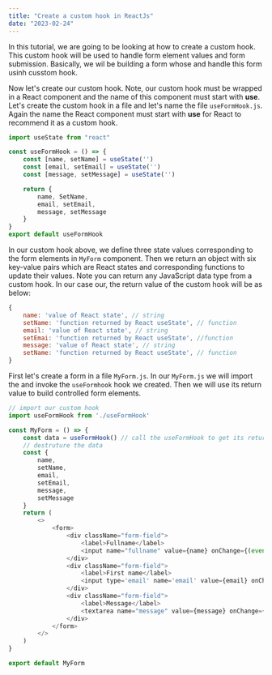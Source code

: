```yaml
---
title: "Create a custom hook in ReactJs"
date: "2023-02-24"
---
```


In this tutorial, we are going to be looking at how to create a custom hook. This custom hook will be used to handle form element values and form submission. Basically, we wil be building a form whose and handle this form usinh cusstom hook.

Now let's create our custom hook. Note, our custom hook must be wrapped in a React component and the name of this component must start with __use__. Let's create the custom hook in a file and let's name the file `useFormHook.js`. Again the name the React component must start with __use__ for React to recommend it as a custom hook.

```js
import useState from "react"

const useFormHook = () => {
    const [name, setName] = useState('')
    const [email, setEmail] = useState('')
    const [message, setMessage] = useState('')

    return {
        name, SetName,
        email, setEmail,
        message, setMessage
    }
}
export default useFormHook
```

In our custom hook above, we define three state values corresponding to the form elements in `MyForm` component. Then we return an object with six key-value pairs which are React states and corresponding functions to update their values.
Note you can return any JavaScript data type from a custom hook.
In our case our, the return value of the custom hook will be as below:

```js
{
    name: 'value of React state', // string
    setName: 'function returned by React useState', // function
    email: 'value of React state', // string
    setEmai: 'function returned by React useState', //function
    message: 'value of React state', // string
    setName: 'function returned by React useState', // function
}
```

First let's create a form in a file `MyForm.js`. In our `MyForm.js` we will import the and invoke the `useFormhook` hook we created. Then we will use its return value to build controlled form elements.

```js
// import our custom hook
import useFormHook from './useFormHook'

const MyForm = () => {
    const data = useFormHook() // call the useFormHook to get its return value
    // destruture the data
    const {
        name,
        setName,
        email,
        setEmail,
        message,
        setMessage
    }
    return (
        <>
            <form>
                <div className="form-field">
                    <label>Fullname</label>
                    <input name="fullname" value={name} onChange={(event) => setName(event.target.value)}  placeholder="firstname lastname"/>
                </div>
                <div className="form-field">
                    <label>First name</label>
                    <input type='email' name='email' value={email} onChange={(event) => setEmail(event.target.value)}  placeholder="email"/>
                </div>
                <div className="form-field">
                    <label>Message</label>
                    <textarea name="message" value={message} onChange={(event) => setMessage(event.target.value)}  placeholder="your message"/>
                </div>
            </form>
        </>
    )
}

export default MyForm
```
